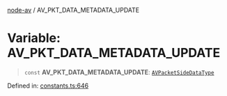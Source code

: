 [node-av](../globals.md) / AV\_PKT\_DATA\_METADATA\_UPDATE

# Variable: AV\_PKT\_DATA\_METADATA\_UPDATE

> `const` **AV\_PKT\_DATA\_METADATA\_UPDATE**: [`AVPacketSideDataType`](../type-aliases/AVPacketSideDataType.md)

Defined in: [constants.ts:646](https://github.com/seydx/av/blob/f8631fc881b394300b1479f511d55cf1c370a87f/src/constants/constants.ts#L646)
